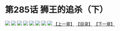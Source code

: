 # 第285话 狮王的追杀（下）
![](https://mhpic.xiaomingtaiji.net/comic/D/斗破苍穹拆分版/285话/1.jpg-zymk.middle.webp)
![](https://mhpic.xiaomingtaiji.net/comic/D/斗破苍穹拆分版/285话/2.jpg-zymk.middle.webp)
![](https://mhpic.xiaomingtaiji.net/comic/D/斗破苍穹拆分版/285话/3.jpg-zymk.middle.webp)
![](https://mhpic.xiaomingtaiji.net/comic/D/斗破苍穹拆分版/285话/4.jpg-zymk.middle.webp)
![](https://mhpic.xiaomingtaiji.net/comic/D/斗破苍穹拆分版/285话/5.jpg-zymk.middle.webp)
![](https://mhpic.xiaomingtaiji.net/comic/D/斗破苍穹拆分版/285话/6.jpg-zymk.middle.webp)
![](https://mhpic.xiaomingtaiji.net/comic/D/斗破苍穹拆分版/285话/7.jpg-zymk.middle.webp)
![](https://mhpic.xiaomingtaiji.net/comic/D/斗破苍穹拆分版/285话/8.jpg-zymk.middle.webp)
[【上一章】](./284.md)
[【目录】](./README.md)
[【下一章】](./286.md)
